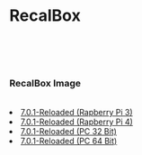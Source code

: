 # RecalBox
<br>
<br>
<br>
<h3>RecalBox Image</h3>
<br>
<li><a href="https://upgrade.recalbox.com/latest/rpi3/recalbox-rpi3.img.xz?source=install">7.0.1-Reloaded (Rapberry Pi 3)</a></li>
<li><a href="https://upgrade.recalbox.com/latest/rpi4/recalbox-rpi4.img.xz?source=install">7.0.1-Reloaded (Rapberry Pi 4)</a></li>
<li><a href="https://upgrade.recalbox.com/latest/x86/recalbox-x86.img.xz?source=install">7.0.1-Reloaded (PC 32 Bit)</a></li>
<li><a href="https://upgrade.recalbox.com/latest/x86_64/recalbox-x86_64.img.xz?source=install">7.0.1-Reloaded (PC 64 Bit)</a></li>

